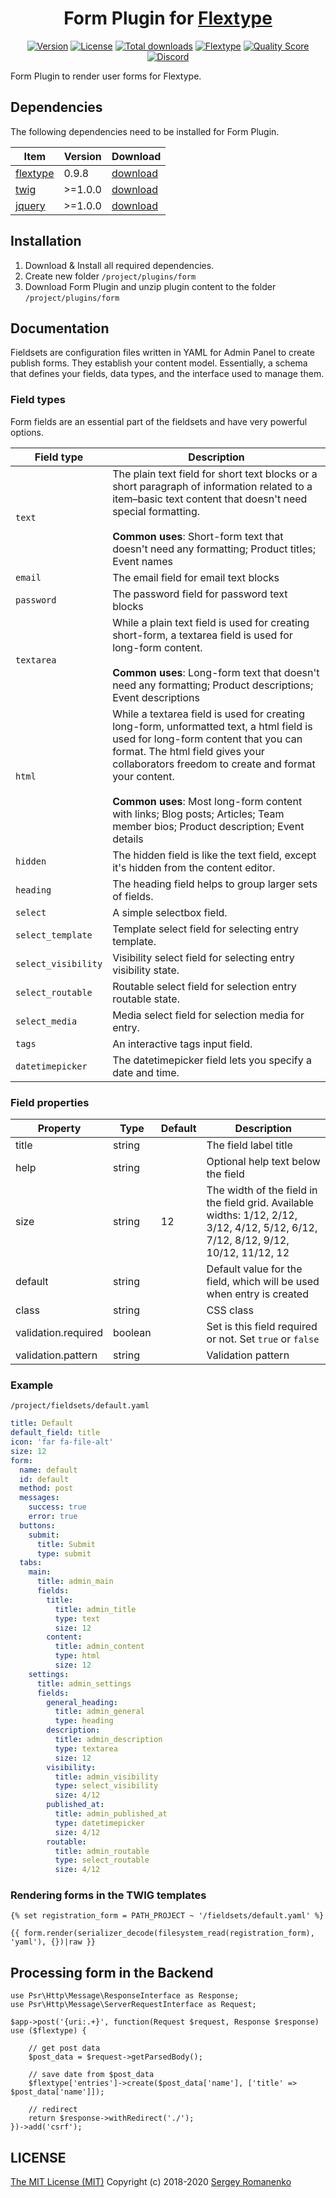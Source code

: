 <h1 align="center">Form Plugin for <a href="https://flextype.org/">Flextype</a></h1>

<p align="center">
<a href="https://github.com/flextype-plugins/form/releases"><img alt="Version" src="https://img.shields.io/github/release/flextype-plugins/form.svg?label=version&color=black"></a> <a href="https://github.com/flextype-plugins/form"><img src="https://img.shields.io/badge/license-MIT-blue.svg?color=black" alt="License"></a> <a href="https://github.com/flextype-plugins/form"><img src="https://img.shields.io/github/downloads/flextype-plugins/form/total.svg?color=black" alt="Total downloads"></a> <a href="https://github.com/flextype/flextype"><img src="https://img.shields.io/badge/Flextype-0.9.8-green.svg?color=black" alt="Flextype"></a> <a href="https://scrutinizer-ci.com/g/flextype-plugins/form?branch=dev&color=black"><img src="https://img.shields.io/scrutinizer/g/flextype-plugins/form.svg?branch=dev" alt="Quality Score"></a> <a href=""><img src="https://img.shields.io/discord/423097982498635778.svg?logo=discord&color=black&label=Discord%20Chat" alt="Discord"></a>
</p>

Form Plugin to render user forms for Flextype.

## Dependencies

The following dependencies need to be installed for Form Plugin.

| Item | Version | Download |
|---|---|---|
| [flextype](https://github.com/flextype/flextype) | 0.9.8 | [download](https://github.com/flextype/flextype/releases) |
| [twig](https://github.com/flextype-plugins/twig) | >=1.0.0 | [download](https://github.com/flextype-plugins/twig/releases) |
| [jquery](https://github.com/flextype-plugins/jquery) | >=1.0.0 | [download](https://github.com/flextype-plugins/jquery/releases) |

## Installation

1. Download & Install all required dependencies.
2. Create new folder `/project/plugins/form`
3. Download Form Plugin and unzip plugin content to the folder `/project/plugins/form`

## Documentation

Fieldsets are configuration files written in YAML for Admin Panel to create publish forms. They establish your content model. Essentially, a schema that defines your fields, data types, and the interface used to manage them.

### <a name="field-types"></a> Field types

Form fields are an essential part of the fieldsets and have very powerful options.

| Field type | Description |
| --- | --- |
| `text` | The plain text field for short text blocks or a short paragraph of information related to a item–basic text content that doesn't need special formatting. <br><br> **Common uses**: Short-form text that doesn't need any formatting; Product titles; Event names |
| `email` | The email field for email text blocks |
| `password` | The password field for password text blocks |
| `textarea` | While a plain text field is used for creating short-form, a textarea field is used for long-form content. <br><br> **Common uses**: Long-form text that doesn't need any formatting; Product descriptions; Event descriptions |
| `html` | While a textarea field is used for creating long-form, unformatted text, a html field is used for long-form content that you can format. The html field gives your collaborators freedom to create and format your content. <br><br> **Common uses**: Most long-form content with links; Blog posts; Articles; Team member bios; Product description; Event details |
| `hidden` | The hidden field is like the text field, except it's hidden from the content editor. |
| `heading` | The heading field helps to group larger sets of fields. |
| `select` | A simple selectbox field. |
| `select_template` | Template select field for selecting entry template. |
| `select_visibility` | Visibility select field for selecting entry visibility state. |
| `select_routable` | Routable select field for selection entry routable state. |
| `select_media` | Media select field for selection media for entry. |
| `tags` | An interactive tags input field. |
| `datetimepicker` | The datetimepicker field lets you specify a date and time. |


### <a name="field-properties"></a> Field properties

| Property | Type | Default | Description |
| --- | --- | --- | --- |
| title | string | | The field label title |
| help | string | | Optional help text below the field |
| size | string | 12 | The width of the field in the field grid. Available widths: 1/12, 2/12, 3/12, 4/12, 5/12, 6/12, 7/12, 8/12, 9/12, 10/12, 11/12, 12 |
| default | string | | Default value for the field, which will be used when entry is created |
| class | string | | CSS class |
| validation.required | boolean | | Set is this field required or not. Set `true` or `false` |
| validation.pattern | string | | Validation pattern |

### Example

`/project/fieldsets/default.yaml`

```yaml
title: Default
default_field: title
icon: 'far fa-file-alt'
size: 12
form:
  name: default
  id: default
  method: post
  messages:
    success: true
    error: true
  buttons:
    submit:
      title: Submit
      type: submit
  tabs:
    main:
      title: admin_main
      fields:
        title:
          title: admin_title
          type: text
          size: 12
        content:
          title: admin_content
          type: html
          size: 12
    settings:
      title: admin_settings
      fields:
        general_heading:
          title: admin_general
          type: heading
        description:
          title: admin_description
          type: textarea
          size: 12
        visibility:
          title: admin_visibility
          type: select_visibility
          size: 4/12
        published_at:
          title: admin_published_at
          type: datetimepicker
          size: 4/12
        routable:
          title: admin_routable
          type: select_routable
          size: 4/12
```

### Rendering forms in the TWIG templates

```
{% set registration_form = PATH_PROJECT ~ '/fieldsets/default.yaml' %}

{{ form.render(serializer_decode(filesystem_read(registration_form), 'yaml'), {})|raw }}
```

## Processing form in the Backend

```
use Psr\Http\Message\ResponseInterface as Response;
use Psr\Http\Message\ServerRequestInterface as Request;

$app->post('{uri:.+}', function(Request $request, Response $response) use ($flextype) {

    // get post data
    $post_data = $request->getParsedBody();

    // save date from $post_data
    $flextype['entries']->create($post_data['name'], ['title' => $post_data['name']]);

    // redirect
    return $response->withRedirect('./');
})->add('csrf');
```

## LICENSE
[The MIT License (MIT)](https://github.com/flextype-plugins/form/blob/master/LICENSE.txt)
Copyright (c) 2018-2020 [Sergey Romanenko](https://github.com/Awilum)
